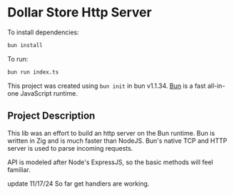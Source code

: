 # Dollar Store Http Server

To install dependencies:

```bash
bun install
```

To run:

```bash
bun run index.ts
```

This project was created using `bun init` in bun v1.1.34. [Bun](https://bun.sh) is a fast all-in-one JavaScript runtime.

## Project Description

This lib was an effort to build an http server on the Bun runtime. Bun is written in Zig and is much faster than NodeJS. Bun's native TCP and HTTP server is used to parse incoming requests.

API is modeled after Node's ExpressJS, so the basic methods will feel familiar.

update 11/17/24 So far get handlers are working. 